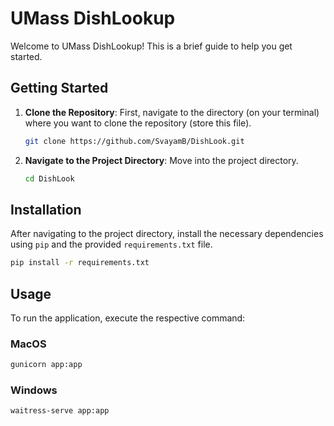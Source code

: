 # UMass DishLookup

Welcome to UMass DishLookup! This is a brief guide to help you get started.

## Getting Started

1. **Clone the Repository**: First, navigate to the directory (on your terminal) where you want to clone the repository (store this file).
    ```bash
    git clone https://github.com/SvayamB/DishLook.git
    ```

2. **Navigate to the Project Directory**: Move into the project directory.
    ```bash
    cd DishLook
    ```

## Installation

After navigating to the project directory, install the necessary dependencies using `pip` and the provided `requirements.txt` file.

```bash
pip install -r requirements.txt
```
## Usage

To run the application, execute the respective command:
### MacOS
```bash
gunicorn app:app
```

### Windows
```bash
waitress-serve app:app
```

